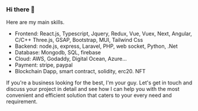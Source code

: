 ### Hi there 👋
Here are my main skills.

- Frontend:
React.js, Typescript, Jquery, Redux, Vue, Vuex, Next, Angular, C/C++ Three.js, GSAP, Bootstrap, MUI, Tailwind Css
- Backend:
node.js, express, Laravel, PHP, web socket, Python, .Net
- Database:
Mongodb, SQL, firebase
- Cloud:
AWS, Godaddy, Digital Ocean, Azure...
- Payment:
stripe, paypal
- Blockchain
Dapp, smart contract, solidity, erc20. NFT

If you're a business looking for the best, I'm your guy. Let's get in touch and discuss your project in detail and see how I can help you with the most convenient and efficient solution that caters to your every need and requirement.
